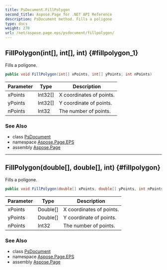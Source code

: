 ```yaml
---
title: PsDocument.FillPolygon
second_title: Aspose.Page for .NET API Reference
description: PsDocument method. Fills a poligone
type: docs
weight: 270
url: /net/aspose.page.eps/psdocument/fillpolygon/
---
```

## FillPolygon(int[], int[], int) {#fillpolygon_1}

Fills a poligone.

```csharp
public void FillPolygon(int[] xPoints, int[] yPoints, int nPoints)
```

| Parameter | Type | Description |
| --- | --- | --- |
| xPoints | Int32[] | X coordinates of points. |
| yPoints | Int32[] | Y coordinate of points. |
| nPoints | Int32 | The number of points. |

### See Also

* class [PsDocument](../)
* namespace [Aspose.Page.EPS](../../psdocument/)
* assembly [Aspose.Page](../../../)

---

## FillPolygon(double[], double[], int) {#fillpolygon}

Fills a poligone.

```csharp
public void FillPolygon(double[] xPoints, double[] yPoints, int nPoints)
```

| Parameter | Type | Description |
| --- | --- | --- |
| xPoints | Double[] | X coordinates of points. |
| yPoints | Double[] | Y coordinate of points. |
| nPoints | Int32 | The number of points. |

### See Also

* class [PsDocument](../)
* namespace [Aspose.Page.EPS](../../psdocument/)
* assembly [Aspose.Page](../../../)


